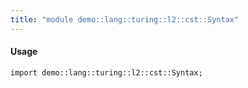 ```yaml
---
title: "module demo::lang::turing::l2::cst::Syntax"
---
```


#### Usage

`import demo::lang::turing::l2::cst::Syntax;`

